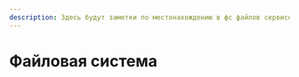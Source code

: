 ```yaml
---
description: Здесь будут заметки по местонахождению в фс файлов сервисов, приложений и тп
---
```


# Файловая система



